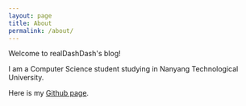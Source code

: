 ```yaml
---
layout: page
title: About
permalink: /about/
---
```

Welcome to realDashDash's blog!

I am a Computer Science student studying in Nanyang Technological University.

Here is my [Github page](https://github.com/realDashDash). 
